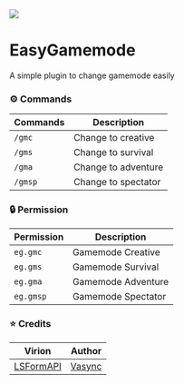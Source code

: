 <img src="https://i.ibb.co.com/tCGYQgq/20240826-105936.png">

# EasyGamemode
A simple plugin to change gamemode easily

### ⚙️ Commands
| Commands | Description |
|---------|-------------|
| ```/gmc``` | Change to creative |
| ```/gms``` | Change to survival |
| ```/gma``` | Change to adventure |
| ```/gmsp``` | Change to spectator |

### 🔒 Permission
| Permission | Description |
|---------|-------------|
| ```eg.gmc``` | Gamemode Creative |
| ```eg.gms``` | Gamemode Survival |
| ```eg.gma``` | Gamemode Adventure |
| ```eg.gmsp``` | Gamemode Spectator |

### ⭐ Credits
| Virion | Author |
|---------|-------------|
| [LSFormAPI](https://github.com/Vasync/LSFormAPI) | [Vasync](https://github.com/Vasync) |
